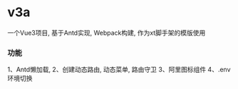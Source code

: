 # v3a

一个Vue3项目, 基于Antd实现, Webpack构建, 作为xt脚手架的模版使用

### 功能
1、Antd懒加载, 
2、创建动态路由, 动态菜单, 路由守卫
3、阿里图标组件
4、.env环境切换
